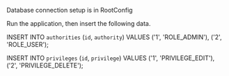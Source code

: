 
Database connection setup is in RootConfig

Run the application, then insert the following data.

INSERT INTO `authorities` (`id`, `authority`) VALUES ('1', 'ROLE_ADMIN'), ('2', 'ROLE_USER');

INSERT INTO `privileges` (`id`, `privilege`) VALUES ('1', 'PRIVILEGE_EDIT'), ('2', 'PRIVILEGE_DELETE');